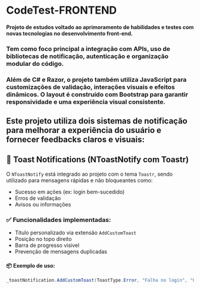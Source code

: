 # CodeTest-FRONTEND

#### Projeto de estudos voltado ao aprimoramento de habilidades e testes com novas tecnologias no desenvolvimento front-end.  
### Tem como foco principal a integração com APIs, uso de bibliotecas de notificação, autenticação e organização modular do código.
### Além de C# e Razor, o projeto também utiliza JavaScript para customizações de validação, interações visuais e efeitos dinâmicos. O layout é construído com Bootstrap para garantir responsividade e uma experiência visual consistente.

Este projeto utiliza dois sistemas de notificação para melhorar a experiência do usuário e fornecer feedbacks claros e visuais:
---
## 🔔 Toast Notifications (NToastNotify com Toastr)

O `NToastNotify` está integrado ao projeto com o tema `Toastr`, sendo utilizado para mensagens rápidas e não bloqueantes como:

- Sucesso em ações (ex: login bem-sucedido)
- Erros de validação
- Avisos ou informações

### ✅ Funcionalidades implementadas:
- Título personalizado via extensão `AddCustomToast`
- Posição no topo direito
- Barra de progresso visível
- Prevenção de mensagens duplicadas

#### 📦 Exemplo de uso:

```csharp
_toastNotification.AddCustomToast(ToastType.Error, "Falha no login", "Usuário ou senha inválidos!");
